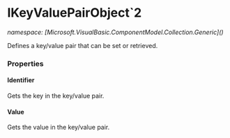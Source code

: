 ﻿# IKeyValuePairObject`2
_namespace: [Microsoft.VisualBasic.ComponentModel.Collection.Generic](<a href="#" onClick="load('/docs/Microsoft.VisualBasic.ComponentModel.Collection.Generic/index.md')"></a>)_

Defines a key/value pair that can be set or retrieved.




### Properties

#### Identifier
Gets the key in the key/value pair.
#### Value
Gets the value in the key/value pair.
